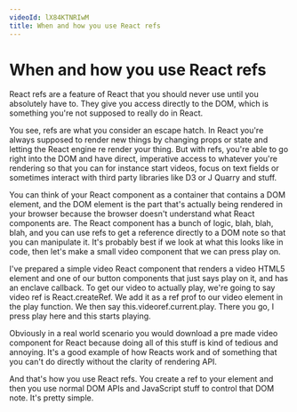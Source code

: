 ```yaml
---
videoId: lX84KTNRIwM
title: When and how you use React refs
---
```


# When and how you use React refs

React refs are a feature of React that you should never use until you absolutely have to. They give you access directly to the DOM, which is something you're not supposed to really do in React.

You see, refs are what you consider an escape hatch. In React you're always supposed to render new things by changing props or state and letting the React engine re render your thing. But with refs, you're able to go right into the DOM and have direct, imperative access to whatever you're rendering so that you can for instance start videos, focus on text fields or sometimes interact with third party libraries like D3 or J Quarry and stuff.

You can think of your React component as a container that contains a DOM element, and the DOM element is the part that's actually being rendered in your browser because the browser doesn't understand what React components are. The React component has a bunch of logic, blah, blah, blah, and you can use refs to get a reference directly to a DOM note so that you can manipulate it. It's probably best if we look at what this looks like in code, then let's make a small video component that we can press play on.

I've prepared a simple video React component that renders a video HTML5 element and one of our button components that just says play on it, and has an enclave callback. To get our video to actually play, we're going to say video ref is React.createRef. We add it as a ref prof to our video element in the play function. We then say this.videoref.current.play. There you go, I press play here and this starts playing.

Obviously in a real world scenario you would download a pre made video component for React because doing all of this stuff is kind of tedious and annoying. It's a good example of how Reacts work and of something that you can't do directly without the clarity of rendering API.

And that's how you use React refs. You create a ref to your element and then you use normal DOM APIs and JavaScript stuff to control that DOM note. It's pretty simple.
